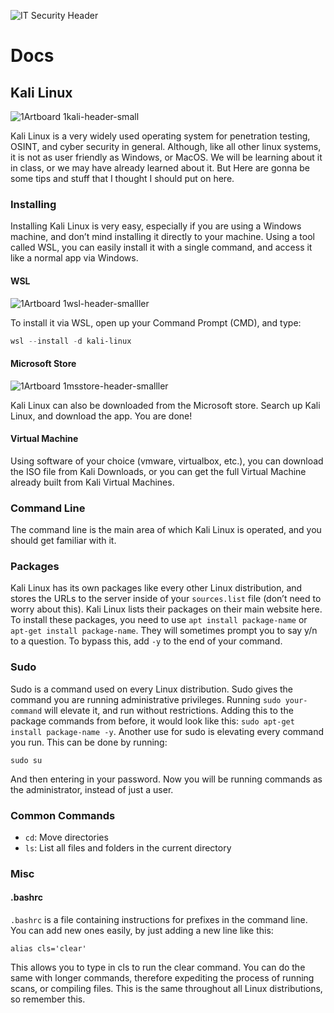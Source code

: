 ![IT Security Header](https://github.com/user-attachments/assets/62e37d9c-74db-4ead-a9e9-7b223b553b9e)

# Docs

## Kali Linux

![1Artboard 1kali-header-small](https://github.com/user-attachments/assets/e2ed2fc0-afc1-48ab-8dba-829f7777bf69)

Kali Linux is a very widely used operating system for penetration testing, OSINT, and cyber security in general. Although, like all other linux systems, it is not as user friendly as Windows, or MacOS. We will be learning about it in class, or we may have already learned about it. But Here are gonna be some tips and stuff that I thought I should put on here.	

### Installing

Installing Kali Linux is very easy, especially if you are using a Windows machine, and don’t mind installing it directly to your machine. Using a tool called WSL, you can easily install it with a single command, and access it like a normal app via Windows.

#### WSL

![1Artboard 1wsl-header-smalller](https://github.com/user-attachments/assets/90cb24fd-7073-4583-a193-5c31aaa03559)

To install it via WSL, open up your Command Prompt (CMD), and type:

```powershell
wsl --install -d kali-linux
```

#### Microsoft Store

![1Artboard 1msstore-header-smalller](https://github.com/user-attachments/assets/c8215bb0-b0d9-4ff4-803b-755950b68be0)

Kali Linux can also be downloaded from the Microsoft store. Search up Kali Linux, and download the app. You are done!

#### Virtual Machine

Using software of your choice (vmware, virtualbox, etc.), you can download the ISO file from Kali Downloads, or you can get the full Virtual Machine already built from Kali Virtual Machines.

### Command Line

The command line is the main area of which Kali Linux is operated, and you should get familiar with it.

### Packages

Kali Linux has its own packages like every other Linux distribution, and stores the URLs to the server inside of your `sources.list` file (don’t need to worry about this). Kali Linux lists their packages on their main website here.
To install these packages, you need to use `apt install package-name` or `apt-get install package-name`. They will sometimes prompt you to say y/n to a question. To bypass this, add `-y` to the end of your command.

### Sudo

Sudo is a command used on every Linux distribution. Sudo gives the command you are running administrative privileges. Running `sudo your-command` will elevate it, and run without restrictions. Adding this to the package commands from before, it would look like this: `sudo apt-get install package-name -y`.
Another use for sudo is elevating every command you run. This can be done by running:

```bashrc
sudo su
```

And then entering in your password. Now you will be running commands as the administrator, instead of just a user.

### Common Commands

- `cd`: Move directories
- `ls`: List all files and folders in the current directory


### Misc
	
#### .bashrc

`.bashrc` is a file containing instructions for prefixes in the command line. You can add new ones easily, by just adding a new line like this:

```bashrc
alias cls='clear'
```

This allows you to type in cls to run the clear command. You can do the same with longer commands, therefore expediting the process of running scans, or compiling files.
This is the same throughout all Linux distributions, so remember this.
